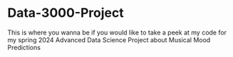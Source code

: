 # Data-3000-Project
This is where you wanna be if you would like to take a peek at my code for my spring 2024 Advanced Data Science Project about Musical Mood Predictions
